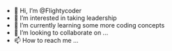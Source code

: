 - 👋 Hi, I’m @Flightycoder
- 👀 I’m interested in taking leadership
- 🌱 I’m currently learning some more coding concepts
- 💞️ I’m looking to collaborate on ...
- 📫 How to reach me ...

<!---
Flightycoder/Flightycoder is a ✨ special ✨ repository because its `README.md` (this file) appears on your GitHub profile.
You can click the Preview link to take a look at your changes.
--->
